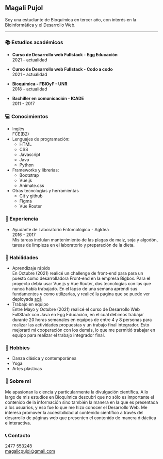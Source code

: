 
## Magali Pujol
Soy una estudiante de Bioquímica en tercer año, con interés en la Bioinformática y el Desarrollo Web.

---

### 📚 Estudios académicos

 - **Curso de Desarrollo web Fullstack - Egg Educación**  
 2021 - actualidad 
 
  - **Curso de Desarrollo web Fullstack - Codo a codo**  
 2021 - actualidad 
 
- **Bioquímica - FBIOyF - UNR**  
 2018 - actualidad

- **Bachiller en comunicación - ICADE**  
 2011 - 2017
 
 ### 💻 Conocimientos
- Inglés  
  FCE(B2)
- Lenguajes de programación:
   - HTML
   - CSS
   - Javascript
   - Java
   - Python
 - Frameworks y librerias:
   - Bootstrap
   - Vue.js
   - Animate.css
 - Otras tecnologías y herramientas
   - Git y github
   - Figma
   - Vue Router
  

### 🧫 Experiencia
- Ayudante de Laboratorio Entomológico - AgIdea  
  2016 - 2017  
  Mis tareas incluían mantenimiento de las plagas de maiz, soja y algodón, tareas de limpieza en el laboratorio y preparación de la dieta. 


  
### 🙋 Habilidades
- Aprendizaje rápido  
  En Octubre (2021) realicé un challenge de front-end para para un puesto como desarrolladora Front-end en la empresa Bigbox. Para el proyecto debía usar Vue.js y Vue Router, dos tecnologías con las que nunca había trabajado. En el lapso de una semana aprendí sus fundamentos y como utilizarlas, y realicé la página que se puede ver deployada [acá](https://magalipujol.github.io/bigbox-challenge/actividades/page=1/limit=9)
- Trabajo en equipo  
  Entre Mayo y Octubre (2021) realicé el curso de Desarrollo Web FullStack con Java en Egg Educación, en el cual debimos trabajar durante 20 horas semanales en equipos de entre 4 y 8 personas para realizar las actividades propuestas y un trabajo final integrador. Esto mejoraró mi cooperación con los demás, lo que me permitió trabajar en equipo para realizar el trabajo integrador final. 

### 🎨 Hobbies
- Danza clásica y contemporánea
- Yoga
- Artes plásticas

### 🌿 Sobre mi
Me apasionan la ciencia y particularmente la divulgación científica. A lo largo de mis estudios en Bioquímica descubrí que no sólo es importante el contenido de la información sino también la manera en la que es presentada a los usuarios, y eso fue lo que me hizo conocer el Desarrollo Web. Me interesa promover la accesibilidad al contenido científico a través del desarrollo de páginas web que presenten el contenido de manera didáctica e interactiva. 
  
### 📞 Contacto
2477 553248  
magalicpujol@gmail.com
